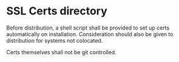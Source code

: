 # SSL Certs directory

Before distribution, a shell script shall be provided to set up certs automatically on installation. Consideration should also be given to distribution for systems not colocated.  

Certs themselves shall not be git controlled.